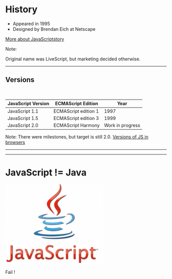 History
=======

* Appeared in 1995
* Designed by Brendan Eich at Netscape

[More about
JavaScriptstory](https://developer.mozilla.org/en-US/docs/Web/JavaScript/A_re-introduction_to_JavaScript#Introduction)

Note:

Original name was LiveScript, but marketing decided otherwise.

---

## Versions

<br />

<table>
<thead>
<tr><th>JavaScript Version</th><th>ECMAScript Edition</th><th>Year</th></tr>
</thead>
<tbody>
<tr><td>JavaScript 1.1</td><td>ECMAScript edition 1</td><td>1997</td></tr>
<tr><td>JavaScript 1.5</td><td>ECMAScript edition 3</td><td>1999</td></tr>
<tr><td>JavaScript 2.0</td><td>ECMAScript Harmony</td><td>Work in progress</td></tr>
</tbody>
</table>

Note:
There were milestones, but target is still 2.0.
[Versions of JS in browsers](http://ejohn.org/blog/versions-of-javascript/)

---
---

JavaScript != Java
==================

<!-- .slide: class="hide-title" -->

<img src="img/02/java-javascript.png" style="height: 250px;border: none; box-shadow: none;" />

<p class="fragment alert fail">Fail !</p>

